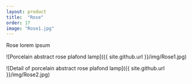 ```yaml
---
layout: product
title:  "Rose"
order: 17
image: "Rose1.jpg"
---
```


Rose lorem ipsum

![Porcelain abstract rose plafond lamp]({{ site.github.url }}/img/Rose1.jpg)

![Detail of porcelain abstract rose plafond lamp]({{ site.github.url }}/img/Rose2.jpg)
